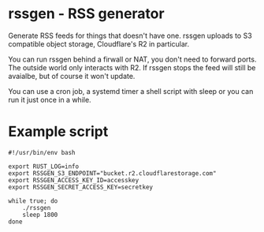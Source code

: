 # rssgen - RSS generator

Generate RSS feeds for things that doesn't have one. rssgen uploads to S3
compatible object storage, Cloudflare's R2 in particular.

You can run rssgen behind a firwall or NAT, you don't need to forward ports.
The outside world only interacts with R2. If rssgen stops the feed will still
be avaialbe, but of course it won't update.

You can use a cron job, a systemd timer a shell script with sleep or you can
run it just once in a while.



# Example script

```
#!/usr/bin/env bash

export RUST_LOG=info
export RSSGEN_S3_ENDPOINT="bucket.r2.cloudflarestorage.com"
export RSSGEN_ACCESS_KEY_ID=accesskey
export RSSGEN_SECRET_ACCESS_KEY=secretkey

while true; do
    ./rssgen
    sleep 1800
done
```
